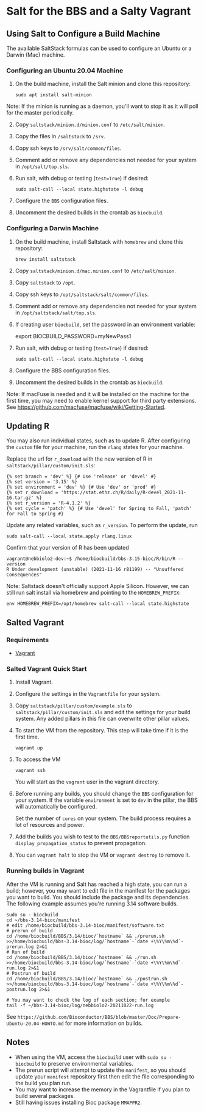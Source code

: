 # Salt for the BBS and a Salty Vagrant

## Using Salt to Configure a Build Machine

The available SaltStack formulas can be used to configure an Ubuntu or a
Darwin (Mac) machine.

### Configuring an Ubuntu 20.04 Machine

1. On the build machine, install the Salt minion and clone this repository:
    ```
    sudo apt install salt-minion
    ```
Note: If the minion is running as a daemon, you'll want to stop it as it will
poll for the master periodically.

2. Copy `saltstack/minion.d/minion.conf` to `/etc/salt/minion`.

3. Copy the files in `/saltstack` to `/srv`.

4. Copy ssh keys to `/srv/salt/common/files`.

5. Comment add or remove any dependencies not needed for your system in
`/opt/salt/top.sls`.

6. Run salt, with debug or testing (`test=True`) if desired:

    ```
    sudo salt-call --local state.highstate -l debug
    ```

7. Configure the `BBS` configuration files.

8. Uncomment the desired builds in the crontab as `biocbuild`.

### Configuring a Darwin Machine

1. On the build machine, install Saltstack with `homebrew`
and clone this repository:
    ```
    brew install saltstack
    ```

2. Copy `saltstack/minion.d/mac.minion.conf` to `/etc/salt/minion`.

3. Copy `saltstack` to `/opt`.

4. Copy ssh keys to `/opt/saltstack/salt/common/files`.

5. Comment add or remove any dependencies not needed for your system
in `/opt/saltstack/salt/top.sls`.

6. If creating user `biocbuild`, set the password in an environment
variable:

    export BIOCBUILD_PASSWORD=myNewPass1

7. Run salt, with debug or testing (`test=True`) if desired:

    ```
    sudo salt-call --local state.highstate -l debug
    ```

8. Configure the BBS configuration files.

9. Uncomment the desired builds in the crontab as `biocbuild`.

Note: If macFuse is needed and it will be installed on the machine for the
first time, you may need to enable kernel support for third party extensions.
See https://github.com/macfuse/macfuse/wiki/Getting-Started.

## Updating R 

You may also run individual states, such as to update R. After configuring the
`custom` file for your machine, run the `rlang` states for your machine.

Replace the url for `r_download` with the new version of R in
`saltstack/pillar/custom/init.sls`:

    {% set branch = 'dev' %} {# Use 'release' or 'devel' #}
    {% set version = '3.15' %}
    {% set environment = 'dev' %} {# Use 'dev' or 'prod' #}
    {% set r_download = 'https://stat.ethz.ch/R/daily/R-devel_2021-11-16.tar.gz' %}
    {% set r_version = 'R-4.1.2' %}
    {% set cycle = 'patch' %} {# Use 'devel' for Spring to Fall, 'patch' for Fall to Spring #}

Update any related variables, such as `r_version`. To perform the update, run

    sudo salt-call --local state.apply rlang.linux

Confirm that your version of R has been updated

    vagrant@nebbiolo2-dev:~$ /home/biocbuild/bbs-3.15-bioc/R/bin/R --version
    R Under development (unstable) (2021-11-16 r81199) -- "Unsuffered Consequences"

Note: Saltstack doesn't officially support Apple Silicon. However, we can still
run salt install via homebrew and pointing to the `HOMEBREW_PREFIX`:

    env HOMEBREW_PREFIX=/opt/homebrew salt-call --local state.highstate

## Salted Vagrant 

### Requirements

* [Vagrant](https://vagrantup.com)

### Salted Vagrant Quick Start

1. Install Vagrant.

2. Configure the settings in the `Vagrantfile` for your system.

3. Copy `saltstack/pillar/custom/example.sls` to
   `saltstack/pillar/custom/init.sls` and edit the settings for
   your build system. Any added pillars in this file can overwrite
   other pillar values.

4. To start the VM from the repository. This step will take time if
   it is the first time.

    ```
    vagrant up
    ```

5. To access the VM

    ```
    vagrant ssh
    ```

   You will start as the `vagrant` user in the vagrant directory.

6. Before running any builds, you should change the `BBS` configuration for
   your system. If the variable `environment` is set to `dev` in the pillar,
   the BBS will automatically be configured.

   Set the number of `cores` on your system. The build process requires
   a lot of resources and power.

7. Add the builds you wish to test to the `BBS/BBSreportutils.py` function
   `display_propagation_status` to prevent propagation.

8. You can `vagrant halt` to stop the VM or `vagrant destroy` to remove it.

### Running builds in Vagrant

After the VM is running and Salt has reached a high state, you can run a build;
however, you may want to edit file in the manifest for the packages you want to
build. You should include the package and its dependencies. The following example
assumes you're running 3.14 software builds.

    sudo su - biocbuild
    cd ~/bbs-3.14-bioc/manifest
    # edit /home/biocbuild/bbs-3.14-bioc/manifest/software.txt
    # prerun of build
    cd /home/biocbuild/BBS/3.14/bioc/`hostname` && ./prerun.sh
    >>/home/biocbuild/bbs-3.14-bioc/log/`hostname`-`date +\%Y\%m\%d`-prerun.log 2>&1
    # Run of build
    cd /home/biocbuild/BBS/3.14/bioc/`hostname` && ./run.sh
    >>/home/biocbuild/bbs-3.14-bioc/log/`hostname`-`date +\%Y\%m\%d`-run.log 2>&1
    # Postrun of build
    cd /home/biocbuild/BBS/3.14/bioc/`hostname` && ./postrun.sh
    >>/home/biocbuild/bbs-3.14-bioc/log/`hostname`-`date +\%Y\%m\%d`-postrun.log 2>&1

    # You may want to check the log of each section; for example
    tail -f ~/bbs-3.14-bioc/log/nebbiolo2-20211022-run.log

See `https://github.com/Bioconductor/BBS/blob/master/Doc/Prepare-Ubuntu-20.04-HOWTO.md`
for more information on builds.

## Notes

- When using the VM, access the `biocbuild` user with `sudo su - biocbuild`
  to preserve environmental variables.
- The prerun script will attempt to update the `manifest`, so you should
  update your `manifest` repository first then edit the file corresponding to
  the build you plan run.
- You may want to increase the memory in the Vagrantfile if you plan to build
  several packages.
- Still having issues installing Bioc package `MMAPPR2`.
